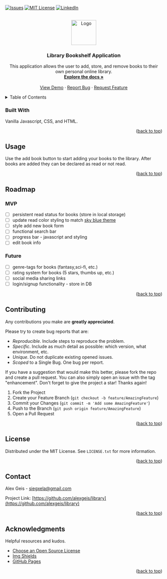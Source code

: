 <div id="top"></div>

<!-- PROJECT SHIELDS -->
<!--
*** using markdown "reference style" links for readability.
*** Reference links are enclosed in brackets [ ] instead of parentheses ( ).
*** See the bottom of this document for the declaration of the reference variables
*** https://www.markdownguide.org/basic-syntax/#reference-style-links
-->

<!-- [![Contributors][contributors-shield]][contributors-url]
[![Forks][forks-shield]][forks-url]
[![Stargazers][stars-shield]][stars-url] -->

[![Issues][issues-shield]][issues-url]
[![MIT License][license-shield]][license-url]
[![LinkedIn][linkedin-shield]][linkedin-url]

<!-- PROJECT LOGO -->
<br />
<div align="center">
  <a href="https://github.com/alexgeis/library">
    <img src="./assets/icons/favicon.ico" alt="Logo" width="80" height="80">
  </a>

<h3 align="center">Library Bookshelf Application</h3>

  <p align="center">
    This application allows the user to add, store, and remove books to their own personal online library.
    <br />
    <a href="https://github.com/alexgeis/library"><strong>Explore the docs »</strong></a>
    <br />
    <br />
    <a id="deployed_link" href="alexgeis.github.io/library/">View Demo</a>
    ·
    <a href="https://github.com/alexgeis/library/issues">Report Bug</a>
    ·
    <a href="https://github.com/alexgeis/library/issues">Request Feature</a>
  </p>
</div>

<!-- TABLE OF CONTENTS -->
<details>
  <summary>Table of Contents</summary>
  <ol>
    <!-- <li>
      <a href="#about-the-project">About The Project</a>
      <ul>
      </ul>
    </li> -->
        <li><a href="#built-with">Built With</a></li>
    <!-- <li>
      <a href="#getting-started">Getting Started</a>
      <ul>
        <li><a href="#prerequisites">Prerequisites</a></li>
        <li><a href="#installation">Installation</a></li>
      </ul>
    </li> -->
    <li><a href="#usage">Usage</a></li>
    <li><a href="#roadmap">Roadmap</a></li>
    <li><a href="#contributing">Contributing</a></li>
    <li><a href="#license">License</a></li>
    <li><a href="#contact">Contact</a></li>
    <li><a href="#acknowledgments">Acknowledgments</a></li>
  </ol>
</details>

<!-- ABOUT THE PROJECT -->

<!-- ## About The Project

<!-- [![Product Name Screen Shot][product-screenshot]](https://example.com) -->
<!-- <a href="https://example.com">
<p align="center">
<img id="product-screenshot" src="images/screenshot.png" alt="Product Name Screen Shot"
style="display: block;
    margin-left: auto;
    margin-right: auto;
    width: 60%;"/></p></a> -->

<!-- <p align="right">(<a href="#top">back to top</a>)</p> -->

### Built With

Vanilla Javascript, CSS, and HTML.

<p align="right">(<a href="#top">back to top</a>)</p>

<!-- GETTING STARTED -->
<!--
## Getting Started

Instructions on setting up your project locally.
To get a local copy up and running follow these simple example steps.

### Prerequisites

This is an example of how to list things you need to use the software and how to install them.

- npm
  ```sh
  npm install npm@latest -g
  ```

### Installation

1. Get a free API Key at [https://example.com](https://example.com)
2. Clone the repo
   ```sh
   git clone https://github.com/alexgeis/library.git
   ```
3. Install NPM packages
   ```sh
   npm install
   ```
4. Enter your API in `config.js`
   ```js
   const API_KEY = "ENTER YOUR API";
   ```

<p align="right">(<a href="#top">back to top</a>)</p> -->

<!-- USAGE EXAMPLES -->

## Usage

Use the add book button to start adding your books to the library. After books are added they can be declared as read or not read.

<!-- _For more examples, please refer to the [Documentation](https://example.com)_ -->

<p align="right">(<a href="#top">back to top</a>)</p>

<!-- ROADMAP -->

## Roadmap

### MVP

- [ ] persistent read status for books (store in local storage)
- [ ] update read color styling to match [sky blue theme](https://tailwindcss.com/docs/customizing-colors)
- [ ] style add new book form
- [ ] functional search bar
- [ ] progress bar - javascript and styling
- [ ] edit book info

### Future

- [ ] genre-tags for books (fantasy,sci-fi, etc.)
- [ ] rating system for books (5 stars, thumbs up, etc.)
- [ ] social media sharing links
- [ ] login/signup functionality - store in DB

<!-- See the [open issues](https://github.com/alexgeis/library/issues) for a full list of proposed features (and known issues). -->

<p align="right">(<a href="#top">back to top</a>)</p>

<!-- CONTRIBUTING -->

## Contributing

Any contributions you make are **greatly appreciated**.

Please try to create bug reports that are:

- _Reproducible_. Include steps to reproduce the problem.
- _Specific_. Include as much detail as possible: which version, what environment, etc.
- _Unique_. Do not duplicate existing opened issues.
- _Scoped_ to a Single Bug. One bug per report.

If you have a suggestion that would make this better, please fork the repo and create a pull request. You can also simply open an issue with the tag "enhancement".
Don't forget to give the project a star! Thanks again!

1. Fork the Project
2. Create your Feature Branch (`git checkout -b feature/AmazingFeature`)
3. Commit your Changes (`git commit -m 'Add some AmazingFeature'`)
4. Push to the Branch (`git push origin feature/AmazingFeature`)
5. Open a Pull Request

<p align="right">(<a href="#top">back to top</a>)</p>

<!-- LICENSE -->

## License

Distributed under the MIT License. See `LICENSE.txt` for more information.

<p align="right">(<a href="#top">back to top</a>)</p>

<!-- CONTACT -->

## Contact

Alex Geis - siegxela@gmail.com

Project Link: [https://github.com/alexgeis/library](https://github.com/alexgeis/library)

<p align="right">(<a href="#top">back to top</a>)</p>

<!-- ACKNOWLEDGMENTS -->

## Acknowledgments

Helpful resources and kudos.

- [Choose an Open Source License](https://choosealicense.com)
- [Img Shields](https://shields.io)
- [GitHub Pages](https://pages.github.com)

<p align="right">(<a href="#top">back to top</a>)</p>

<!-- MARKDOWN LINKS & IMAGES -->
<!-- https://www.markdownguide.org/basic-syntax/#reference-style-links -->

<!-- [contributors-shield]: https://img.shields.io/github/contributors/alexgeis/library.svg?style=for-the-badge
[contributors-url]: https://github.com/alexgeis/library/graphs/contributors
[forks-shield]: https://img.shields.io/github/forks/alexgeis/library.svg?style=for-the-badge
[forks-url]: https://github.com/alexgeis/library/network/members
[stars-shield]: https://img.shields.io/github/stars/alexgeis/library.svg?style=for-the-badge
[stars-url]: https://github.com/alexgeis/library/stargazers -->

[issues-shield]: https://img.shields.io/github/issues/alexgeis/library.svg?style=for-the-badge
[issues-url]: https://github.com/alexgeis/library/issues
[license-shield]: https://img.shields.io/github/license/alexgeis/library.svg?style=for-the-badge
[license-url]: https://github.com/alexgeis/library/blob/master/LICENSE.txt
[linkedin-shield]: https://img.shields.io/badge/-LinkedIn-black.svg?style=for-the-badge&logo=linkedin&colorB=555
[linkedin-url]: https://linkedin.com/in/alexngeis
[product-screenshot]: images/screenshot.png
